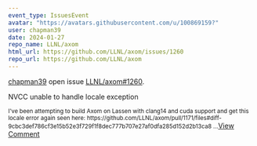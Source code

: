```yaml
---
event_type: IssuesEvent
avatar: "https://avatars.githubusercontent.com/u/100869159?"
user: chapman39
date: 2024-01-27
repo_name: LLNL/axom
html_url: https://github.com/LLNL/axom/issues/1260
repo_url: https://github.com/LLNL/axom
---
```


<a href='https://github.com/chapman39' target='_blank'>chapman39</a> open issue <a href='https://github.com/LLNL/axom/issues/1260' target='_blank'>LLNL/axom#1260</a>.

<p>NVCC unable to handle locale exception</p><small>I've been attempting to build Axom on Lassen with clang14 and cuda support and get this locale error again seen here: https://github.com/LLNL/axom/pull/1171/files#diff-9cbc3def786cf3e15b52e3f729f1f8dec777b707e27af0dfa285d152d2b13ca8...</small><a href='https://github.com/LLNL/axom/issues/1260' target='_blank'>View Comment</a>